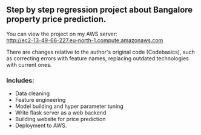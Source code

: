 ## Step by step regression project about Bangalore property price prediction.
You can view the project on my AWS server: \
http://ec2-13-49-66-227.eu-north-1.compute.amazonaws.com

There are changes relative to the author's original code (Codebasics), 
such as correcting errors with feature names, replacing outdated technologies with current ones.

### Includes:
- Data cleaning
- Feature engineering
- Model building and hyper parameter tuning
- Write flask server as a web backend
- Building website for price prediction
- Deployment to AWS.
